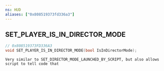 ```yaml
---
ns: HUD
aliases: ["0x808519373fd336a3"]
---
```

## SET_PLAYER_IS_IN_DIRECTOR_MODE

```c
// 0x808519373FD336A3
void SET_PLAYER_IS_IN_DIRECTOR_MODE(bool IsInDirectorMode);
```

```
Very similar to SET_DIRECTOR_MODE_LAUNCHED_BY_SCRIPT, but also allows script to tell code that
```
